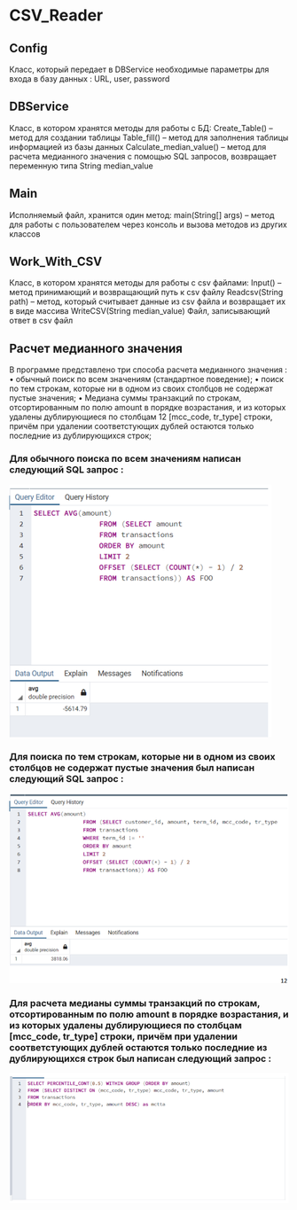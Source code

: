 # CSV_Reader
## Config
   Класс, который передает в DBService необходимые параметры для
   входа в базу данных : URL, user, password
## DBService
   Класс, в котором хранятся методы для работы с БД:
   Create_Table() – метод для создании таблицы
   Table_fill() – метод для заполнения таблицы информацией из базы данных
   Calculate_median_value() – метод для расчета медианного значения с помощью SQL
   запросов, возвращает переменную типа String median_value
## Main
   Исполняемый файл, хранится один метод:
   main(String[] args) – метод для работы с пользователем через консоль и вызова
   методов из других классов
## Work_With_CSV
   Класс, в котором хранятся методы для работы с csv файлами:
   Input() – метод принимающий и возвращающий путь к csv файлу
   Readcsv(String path) – метод, который считывает данные из csv файла и возвращает
   их в виде массива
   WriteCSV(String median_value)
   Файл, записывающий ответ в csv файл
   ## Расчет медианного значения
В программе представлено три способа расчета медианного значения :
• обычный поиск по всем значениям (стандартное поведение);
• поиск по тем строкам, которые ни в одном из своих столбцов не содержат пустые
значения;
• Медиана суммы транзакций по строкам, отсортированным по полю amount в
порядке возрастания, и из которых удалены дублирующиеся по столбцам
12
[mcc_code, tr_type] строки, причём при удалении соответстующих дублей остаются
только последние из дублирующихся строк;

### Для обычного поиска по всем значениям написан следующий SQL запрос :
![img_2.png](img_2.png)
### Для поиска по тем строкам, которые ни в одном из своих столбцов не содержат пустые значения был написан следующий SQL запрос :
![img_3.png](img_3.png)
### Для расчета медианы суммы транзакций по строкам, отсортированным по полю amount в порядке возрастания, и из которых удалены дублирующиеся по столбцам [mcc_code, tr_type] строки, причём при удалении соответстующих дублей остаются только последние из дублирующихся строк был написан следующий запрос :
![img_4.png](img_4.png)
